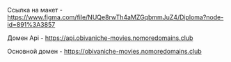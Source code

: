 Ссылка на макет - https://www.figma.com/file/NUQe8rwTh4aMZGqbmmJuZ4/Diploma?node-id=891%3A3857

Домен Api - https://api.obivaniche-movies.nomoredomains.club

Основной домен - https://obivaniche-movies.nomoredomains.club